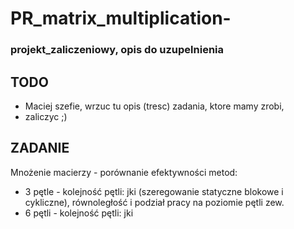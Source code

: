 # PR_matrix_multiplication-
### projekt_zaliczeniowy, opis do uzupelnienia 

## TODO
- Maciej szefie, wrzuc tu opis (tresc) zadania, ktore mamy zrobi, 
- zaliczyc  ;)



## ZADANIE

Mnożenie macierzy - porównanie efektywności metod:
- 3 pętle - kolejność pętli: jki (szeregowanie statyczne blokowe i
  cykliczne), równoległość i podział pracy na poziomie pętli zew.
- 6 pętli - kolejność pętli: jki
